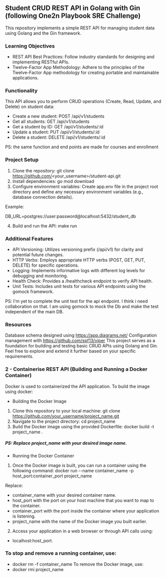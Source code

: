 ## Student CRUD REST API in Golang with Gin (following One2n Playbook SRE Challenge)
This repository implements a simple REST API for managing student data using Golang and the Gin framework.

### Learning Objectives
* REST API Best Practices: Follow industry standards for designing and implementing RESTful APIs.
* Twelve-Factor App Methodology: Adhere to the principles of the Twelve-Factor App methodology for creating portable and maintainable applications.

### Functionality
This API allows you to perform CRUD operations (Create, Read, Update, and Delete) on student data:

* Create a new student: POST /api/v1/students
* Get all students: GET /api/v1/students
* Get a student by ID: GET /api/v1/students/:id
* Update a student: PUT /api/v1/students/:id
* Delete a student: DELETE /api/v1/students/:id

PS: the same function and end points are made for courses and enrollment

### Project Setup
1. Clone the repository:
git clone https://github.com/<your_username>/student-api.git
2. Install dependencies:
go mod download
3. Configure environment variables:
Create app.env file in the project root directory and define any necessary environment variables (e.g., database connection details).

Example:

DB_URL=postgres://user:password@localhost:5432/student_db

4. Build and run the API:
make run

### Additional Features
* API Versioning: Utilizes versioning prefix (/api/v1) for clarity and potential future changes.
* HTTP Verbs: Employs appropriate HTTP verbs (POST, GET, PUT, DELETE) for specific operations.
* Logging: Implements informative logs with different log levels for debugging and monitoring.
* Health Check: Provides a /healthcheck endpoint to verify API health.
* Unit Tests: Includes unit tests for various API endpoints using the gomock framework.

PS: I'm yet to complete the unit test for the api endpoint. I think i need collaboration on that. I am using gomock to mock the Db and make the test independent of the main DB.

### Resources
Database schema designed using https://app.diagrams.net/
Configuration management with https://github.com/spf13/viper
This project serves as a foundation for building and testing basic CRUD APIs using Golang and Gin. Feel free to explore and extend it further based on your specific requirements.

### 2 - Containerise REST API (Building and Running a Docker Container)
Docker is used to containerized the API application. To build the image using docker:
* Building the Docker Image
1. Clone this repository to your local machine:
git clone https://github.com/your_username/project_name.git
2. Navigate to the project directory:
cd project_name
3. Build the Docker image using the provided Dockerfile:
docker build -t project_name .

##### PS: Replace project_name with your desired image name.

* Running the Docker Container
1. Once the Docker image is built, you can run a container using the following command:
docker run --name container_name -p host_port:container_port project_name

Replace:

* container_name with your desired container name.
* host_port with the port on your host machine that you want to map to the container.
* container_port with the port inside the container where your application is listening.
* project_name with the name of the Docker image you built earlier.

2. Access your application in a web browser or through API calls using:
* localhost:host_port.

### To stop and remove a running container, use:
* docker rm -f container_name
To remove the Docker image, use:
* docker rmi project_name
